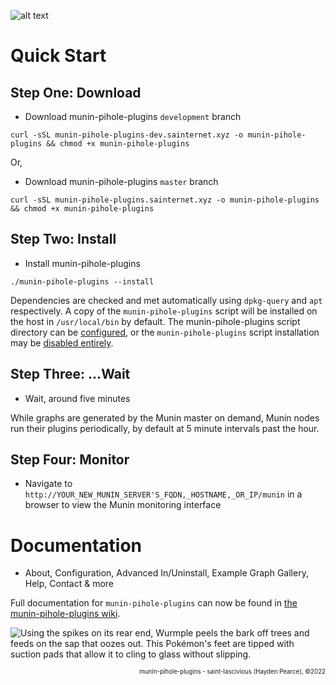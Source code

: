 ![alt text][ascii_header]

[ascii_header]:https://raw.githubusercontent.com/wiki/saint-lascivious/munin-pihole-plugins/images/header/munin-pihole-plugins.png "Munin plugins and management script for monitoring various Pi-hole® statistics."

# Quick Start

## Step One: Download
* Download munin-pihole-plugins `development` branch
```
curl -sSL munin-pihole-plugins-dev.sainternet.xyz -o munin-pihole-plugins && chmod +x munin-pihole-plugins
```

Or,

* Download munin-pihole-plugins `master` branch
```
curl -sSL munin-pihole-plugins.sainternet.xyz -o munin-pihole-plugins && chmod +x munin-pihole-plugins
```

## Step Two: Install
* Install munin-pihole-plugins
```
./munin-pihole-plugins --install
```
Dependencies are checked and met automatically using `dpkg-query` and `apt` respectively. A copy of the `munin-pihole-plugins` script will be installed on the host in `/usr/local/bin` by default. The munin-pihole-plugins script directory can be [configured](https://github.com/saint-lascivious/munin-pihole-plugins/wiki/Configuration#script_dir), or the `munin-pihole-plugins` script installation may be [disabled entirely](https://github.com/saint-lascivious/munin-pihole-plugins/wiki/Configuration#install_script).

## Step Three: …Wait
* Wait, around five minutes

While graphs are generated by the Munin master on demand, Munin nodes run their plugins periodically, by default at 5 minute intervals past the hour.

## Step Four: Monitor
* Navigate to `http://YOUR_NEW_MUNIN_SERVER'S_FQDN,_HOSTNAME,_OR_IP/munin` in a browser to view the Munin monitoring interface

# Documentation
* About, Configuration, Advanced In/Uninstall, Example Graph Gallery, Help, Contact & more

Full documentation for `munin-pihole-plugins` can now be found in [the munin-pihole-plugins wiki](https://github.com/saint-lascivious/munin-pihole-plugins/wiki#munin-pihole-plugins).

<picture>
  <source media="(prefers-color-scheme: dark)" srcset="https://raw.githubusercontent.com/wiki/saint-lascivious/munin-pihole-plugins/images/mascot/Shiny_Wurmple.png">
  <source media="(prefers-color-scheme: light)" srcset="https://raw.githubusercontent.com/wiki/saint-lascivious/munin-pihole-plugins/images/mascot/Wurmple.png">
  <img alt="Using the spikes on its rear end, Wurmple peels the bark off trees and feeds on the sap that oozes out. This Pokémon's feet are tipped with suction pads that allow it to cling to glass without slipping." src="https://raw.githubusercontent.com/wiki/saint-lascivious/munin-pihole-plugins/images/mascot/Wurmple.png">
</picture>

<p align="right"><sup><sub>munin-pihole-plugins - saint-lascivious (Hayden Pearce), ©2022</sub></sup></p>
